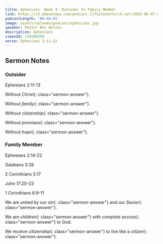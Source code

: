 ```yaml
---
title: Ephesians- Week 4- Outsider to Family Member
link: https://s3.amazonaws.com/podcast.lifestonechurch.net/2015-06-07.mp3
podcastLength: '00:46:01'
image: assets/uploads/podcast/ephesians.jpg
speaker: Pastor Ben Helton
description: Ephesians
vimeoId: 130286250
verse: Ephesians 2:11-22
---
```


## Sermon Notes

### Outsider

Ephesians 2:11-13

Without *Christ*{: class="sermon-answer"}.

Without *family*{: class="sermon-answer"}.

Without *citizenship*{: class="sermon-answer"}.

Without *promises*{: class="sermon-answer"}.

Without *hope*{: class="sermon-answer"}.

### Family Member

Ephesians 2:14-22

Galatians 3:28

2 Corinthians 5:17

John 17:20-23

1 Corinthians 6:9-11

We are united by our *sin*{: class="sermon-answer"} and *our Savior*{: class="sermon-answer"}.

We are *children*{: class="sermon-answer"} with *complete access*{: class="sermon-answer"} to God.

We receive *citizenship*{: class="sermon-answer"} to live like a *citizen*{: class="sermon-answer"}.
